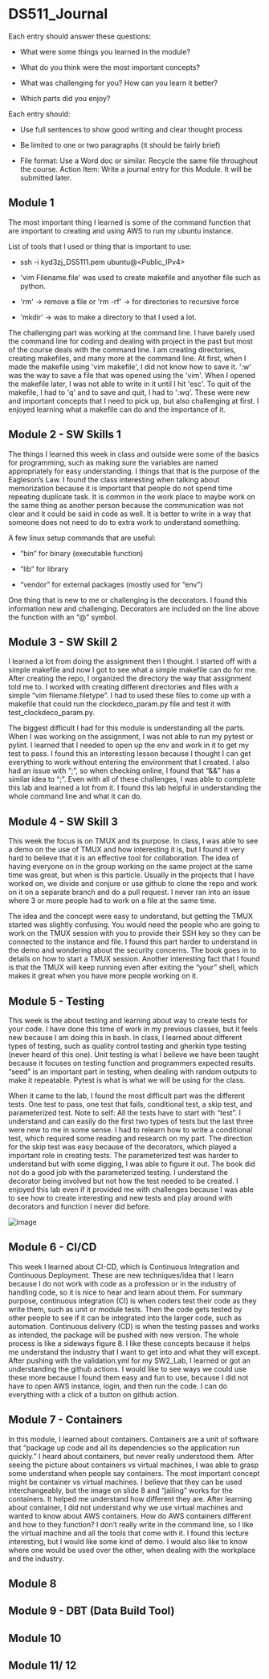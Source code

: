 # DS511_Journal

Each entry should answer these questions:

  * What were some things you learned in the module?
  
  * What do you think were the most important concepts?
  
  * What was challenging for you? How can you learn it better?
  
  * Which parts did you enjoy?

Each entry should:
  * Use full sentences to show good writing and clear thought process
  
  * Be limited to one or two paragraphs (it should be fairly brief)
  
  * File format: Use a Word doc or similar. Recycle the same file throughout the course. Action Item: Write a journal entry for this Module. It will be submitted later.

## Module 1
The most important thing I learned is some of the command function that are important to creating and using AWS to run my ubuntu instance.

List of tools that I used or thing that is important to use: 

* ssh -i kyd3zj_DS5111.pem ubuntu@<Public_IPv4> 

* 'vim Filename.file' was used to create makefile and anyother file such as python. 

* 'rm' -> remove a file or 'rm -rf' -> for directories to recursive force 

* 'mkdir' -> was to make a directory to that I used a lot. 


The challenging part was working at the command line. I have barely used the command line for coding and dealing with project in the past but most of the course deals with the command line. I am creating directories, creating makefiles, and many more at the command line. At first, when I made the makefile using 'vim makefile', I did not know how to save it. ':w' was the way to save a file that was opened using the 'vim'. When I opened the makefile later, I was not able to write in it until I hit 'esc'. To quit of the makefile, I had to 'q' and to save and quit, I had to ':wq'. These were new and important concepts that I need to pick up, but also challenging at first. I enjoyed learning what a makefile can do and the importance of it. 

## Module 2 - SW Skills 1
The things I learned this week in class and outside were some of the basics for programming, such as making sure the variables are named appropriately for easy understanding. I things that that is the purpose of the Eagleson’s Law. I found the class interesting when talking about memorization because it is important that people do not spend time repeating duplicate task. It is common in the work place to maybe work on the same thing as another person because the communication was not clear and it could be said in code as well. It is better to write in a way that someone does not need to do to extra work to understand something.

A few linux setup commands that are useful:

* “bin” for binary (executable function)
  
* “lib” for library
  
* “vendor” for external packages (mostly used for “env”)

One thing that is new to me or challenging is the decorators. I found this information new and challenging. Decorators are included on the line above the function with an “@” symbol. 

## Module 3 - SW Skill 2
I learned a lot from doing the assignment then I thought. I started off with a simple makefile and now I got to see what a simple makefile can do for me. After creating the repo, I organized the directory the way that assignment told me to. I worked with creating different directories and files with a simple “vim filename.filetype”. I had to used these files to come up with a makefile that could run the clockdeco_param.py file and test it with test_clockdeco_param.py. 

The biggest difficult I had for this module is understanding all the parts. When I was working on the assignment, I was not able to run my pytest or pylint. I learned that I needed to open up the env and work in it to get my test to pass. I found this an interesting lesson because I thought I can get everything to work without entering the environment that I created. I also had an issue with “;”, so when checking online, I found that “&&” has a similar idea to “;”. Even with all of these challenges, I was able to complete this lab and learned a lot from it. I found this lab helpful in understanding the whole command line and what it can do. 


## Module 4 - SW Skill 3
This week the focus is on TMUX and its purpose. In class, I was able to see a demo on the use of TMUX and how interesting it is, but I found it very hard to believe that it is an effective tool for collaboration. The idea of having everyone on in the group working on the same project at the same time was great, but when is this particle. Usually in the projects that I have worked on, we divide and conjure or use github to clone the repo and work on it on a separate branch and do a pull request. I never ran into an issue where 3 or more people had to work on a file at the same time.

 The idea and the concept were easy to understand, but getting the TMUX started was slightly confusing. You would need the people who are going to work on the TMUX session with you to provide their SSH key so they can be connected to the instance and file. I found this part harder to understand in the demo and wondering about the security concerns. The book goes in to details on how to start a TMUX session. Another interesting fact that I found is that the TMUX will keep running even after exiting the “your” shell, which makes it great when you have more people working on it. 

 
## Module 5 - Testing
This week is the about testing and learning about way to create tests for your code. I have done this time of work in my previous classes, but it feels new because I am doing this in bash. In class, I learned about different types of testing, such as quality control testing and gherkin type testing (never heard of this one). Unit testing is what I believe we have been taught because it focuses on testing function and programmers expected results. “seed” is an important part in testing, when dealing with random outputs to make it repeatable. Pytest is what is what we will be using for the class. 

When it came to the lab, I found the most difficult part was the different tests. One test to pass, one test that fails, conditional test, a skip test, and parameterized test. Note to self: All the tests have to start with “test”. I understand and can easily do the first two types of tests but the last three were new to me in some sense. I had to relearn how to write a conditional test, which required some reading and research on my part. The direction for the skip test was easy because of the decorators, which played a important role in creating tests. The parameterized test was harder to understand but with some digging, I was able to figure it out. The book did not do a good job with the parameterized testing. I understand the decorator being involved but not how the test needed to be created. I enjoyed this lab even if it provided me with challenges because I was able to see how to create interesting and new tests and play around with decorators and function I never did before.

![image](https://github.com/Lankalapallio/DS511_Journal/assets/111662645/0697c84e-8b59-45ae-9ee5-47fe5418061b)


## Module 6 - CI/CD

This week I learned about CI-CD, which is Continuous Integration and Continuous Deployment. These are new techniques/idea that I learn because I do not work with code as a profession or in the industry of handling code, so it is nice to hear and learn about them. For summary purpose, continuous integration (CI) is when coders test their code as they write them, such as unit or module tests. Then the code gets tested by other people to see if it can be integrated into the larger code, such as automation. Continuous delivery (CD) is when the testing passes and works as intended, the package will be pushed with new version. The whole process is like a sideways figure 8. I like these concepts because it helps me understand the industry that I want to get into and what they will except. After pushing with the validation.yml for my SW2_Lab, I learned or got an understanding the github actions. I would like to see ways we could use these more because I found them easy and fun to use, because I did not have to open AWS instance, login, and then run the code. I can do everything with a click of a button on github action. 


## Module 7 - Containers
In this module, I learned about containers. Containers are a unit of software that “package up code and all its dependencies so the application run quickly.” I heard about containers, but never really understood them. After seeing the picture about containers vs virtual machines, I was able to grasp some understand when people say containers. The most important concept might be container vs virtual machines. I believe that they can be used interchangeably, but the image on slide 8 and “jailing” works for the containers. It helped me understand how different they are. After learning about container, I did not understand why we use virtual machines and wanted to know about AWS containers. How do AWS containers different and how to they function? I don’t really write in the command line, so I like the virtual machine and all the tools that come with it. I found this lecture interesting, but I would like some kind of demo. I would also like to know where one would be used over the other, when dealing with the workplace and the industry.


## Module 8

## Module 9 - DBT (Data Build Tool)

## Module 10

## Module 11/ 12

